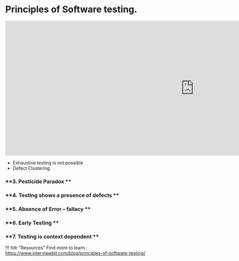 # Principles of Software testing.

<iframe width="1180" height="420" src="https://www.youtube.com/embed/NC1aqG4tWl4" title="Seven Software Testing Principles" frameborder="0" allow="accelerometer; autoplay; clipboard-write; encrypted-media; gyroscope; picture-in-picture" allowfullscreen></iframe>


-  Exhaustive testing is not possible 
-  Defect Clustering 
### **3. Pesticide Paradox **
### **4. Testing shows a presence of defects **
### **5. Absence of Error – fallacy **
### **6. Early Testing **
### **7. Testing is context dependent **



!!! tldr "Resources"
    Find more to learn : <a target="_blank" href="https://www.interviewbit.com/blog/principles-of-software-testing/">https://www.interviewbit.com/blog/principles-of-software-testing/</a>
